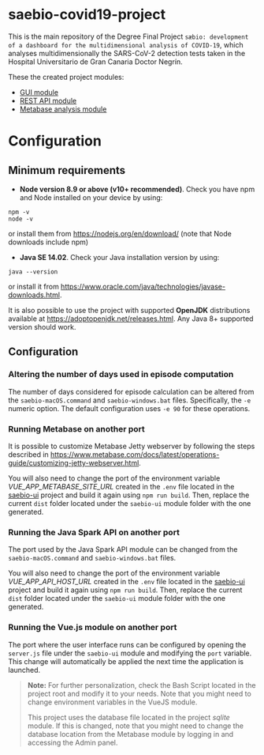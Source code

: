# saebio-covid19-project
This is the main repository of the Degree Final Project `sæbio: development of a dashboard for the multidimensional analysis of COVID-19`, which analyses multidimensionally the SARS-CoV-2 detection tests taken in the Hospital Universitario de Gran Canaria Doctor Negrín.

These the created project modules:
- [GUI module](https://github.com/gabrilopez/saebio-c19-ui)
- [REST API module](https://github.com/gabrilopez/saebio-c19-api)
- [Metabase analysis module](https://github.com/gabrilopez/saebio-c19-metabase)

# Configuration
## Minimum requirements
- **Node version 8.9 or above (v10+ recommended)**. Check you have npm and Node installed on your device by using:
````
npm -v
node -v
````
 or install them from https://nodejs.org/en/download/  (note that Node downloads include npm)
 - **Java SE 14.02**. Check your Java installation version by using:
 ```
 java --version
 ```
 or install it from https://www.oracle.com/java/technologies/javase-downloads.html.

It is also possible to use the project with supported **OpenJDK** distributions available at https://adoptopenjdk.net/releases.html. Any Java 8+ supported version should work.


## Configuration
### Altering the number of days used in episode computation
The number of days considered for episode calculation can be altered from the `saebio-macOS.command` and `saebio-windows.bat` files. Specifically, the `-e` numeric option. The default configuration uses `-e 90` for these operations.
### Running Metabase on another port
It is possible to customize Metabase Jetty webserver by following the steps described in https://www.metabase.com/docs/latest/operations-guide/customizing-jetty-webserver.html. 

You will also need to change the port of the environment variable *VUE_APP_METABASE_SITE_URL*  created in the `.env` file located in the [saebio-ui](https://github.com/gabrilopez/saebio-c19-ui) project and build it again using `npm run build`. Then, replace the current `dist` folder located under the `saebio-ui` module folder with the one generated.

### Running the Java Spark API on another port
The port used by the Java Spark API module can be changed from the `saebio-macOS.command` and `saebio-windows.bat` files.

You will also need to change the port of the environment variable *VUE_APP_API_HOST_URL* created in the `.env` file located in the [saebio-ui](https://github.com/gabrilopez/saebio-c19-ui) project and build it again using `npm run build`. Then, replace the current `dist` folder located under the `saebio-ui` module folder with the one generated.

### Running the Vue.js module on another port
The port where the user interface runs can be configured by opening the `server.js` file under the `saebio-ui` module and modifying the `port` variable. This change will automatically be applied the next time the application is launched. 
&nbsp;
> **Note:** For further personalization, check the Bash Script located in the project root and modify it to your needs. Note that you might need to change environment variables in the VueJS module.
> 
> This project uses the database file located in the project *sqlite* module. If this is changed, note that you might need to change the database location from the Metabase module by logging in and accessing the Admin panel.
